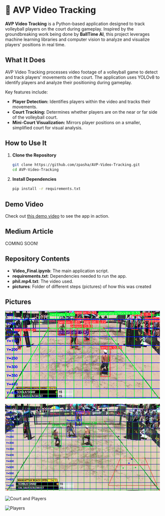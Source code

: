 # 🏐 AVP Video Tracking

**AVP Video Tracking** is a Python-based application designed to track volleyball players on the court during gameplay. Inspired by the groundbreaking work being done by **BallTime AI**, this project leverages machine learning libraries and computer vision to analyze and visualize players' positions in real time.

## What It Does
AVP Video Tracking processes video footage of a volleyball game to detect and track players' movements on the court. The application uses YOLOv8 to identify players and analyze their positioning during gameplay.

Key features include:
- **Player Detection:** Identifies players within the video and tracks their movements.
- **Court Tracking:** Determines whether players are on the near or far side of the volleyball court.
- **Mini-Court Visualization:** Mirrors player positions on a smaller, simplified court for visual analysis.

## How to Use It

1. **Clone the Repository**
    ```bash
    git clone https://github.com/zpasha/AVP-Video-Tracking.git
    cd AVP-Video-Tracking
    ```

2. **Install Dependencies**
    ```bash
    pip install -r requirements.txt
    ```

## Demo Video
Check out [this demo video](https://www.youtube.com/watch?v=Mjbm-xSATWQ) to see the app in action.

## Medium Article
COMING SOON!

## Repository Contents
- **Video_Final.ipynb**: The main application script.
- **requirements.txt**: Dependencies needed to run the app.
- **phil.mp4.txt**: The video used.
- **pictures**: Folder of different steps (pictures) of how this was created

## Pictures
![Everything Tagged](https://github.com/ZakirPasha/AVP-Video-Tracking/blob/main/Everything.png)

![Persons Tagged](https://github.com/ZakirPasha/AVP-Video-Tracking/blob/main/Everything_Boxed.png)

![Court and Players](https://github.com/ZakirPasha/AVP-Video-Tracking/blob/main/Court_Players.png)

![Players](https://github.com/ZakirPasha/AVP-Video-Tracking/blob/main/Court_Players.png)

